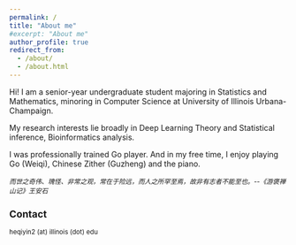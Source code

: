 ```yaml
---
permalink: /
title: "About me"
#excerpt: "About me"
author_profile: true
redirect_from: 
  - /about/
  - /about.html
---
```

Hi! I am a senior-year undergraduate student majoring in Statistics and Mathematics, minoring in Computer Science at University of Illinois Urbana-Champaign.

My research interests lie broadly in Deep Learning Theory and Statistical inference, Bioinformatics analysis.

I was professionally trained Go player. And in my free time, I enjoy playing Go (Weiqi), Chinese Zither (Guzheng) and the piano.

 <small>_而世之奇伟、瑰怪、非常之观，常在于险远，而人之所罕至焉，故非有志者不能至也。--《游褒禅山记》王安石_


Contact
------
heqiyin2 (at) illinois (dot) edu



